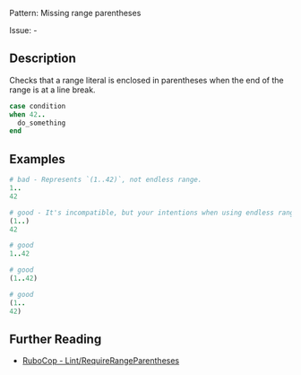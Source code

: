 Pattern: Missing range parentheses

Issue: -

## Description

Checks that a range literal is enclosed in parentheses when the end of the range is
at a line break.

```ruby
case condition
when 42..
  do_something
end
```

## Examples

```ruby
# bad - Represents `(1..42)`, not endless range.
1..
42

# good - It's incompatible, but your intentions when using endless range may be:
(1..)
42

# good
1..42

# good
(1..42)

# good
(1..
42)
```

## Further Reading

* [RuboCop - Lint/RequireRangeParentheses](https://docs.rubocop.org/rubocop/cops_lint.html#lintrequirerangeparentheses)
